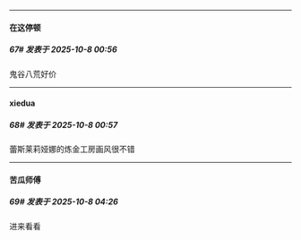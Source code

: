 ﻿
*****

####  在这停顿  
##### 67#       发表于 2025-10-8 00:56

鬼谷八荒好价

*****

####  xiedua  
##### 68#       发表于 2025-10-8 00:57

蕾斯莱莉娅娜的炼金工房画风很不错


*****

####  苦瓜师傅  
##### 69#       发表于 2025-10-8 04:26

进来看看

